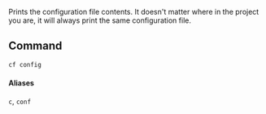 Prints the configuration file contents.
It doesn't matter where in the project you are, it will always print the same configuration file.

## Command

```bash
cf config
```

#### Aliases

`c`, `conf`
